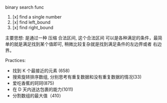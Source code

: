 binary search func

1. [x]  find a single number
2. [x]  find left_bound  
3. [x]  find right_bound

主要思想: 
	是通过一种 压缩 合法区间, 这个合法区间 可以是各种满足的条件，最简单的就是满足找到某个值即可, 稍微比较复杂就是找到满足条件的左边界或者
右边界。

Practices:

* 找到 K 个最接近的元素 (658)
* 搜索旋转排序数组, 分别思考有重复数据和没有重复数据的情况(33)
* 爱吃香蕉的珂珂(875)
* 在 D 天内送达包裹的能力(1011)
* 分割数组的最大值（410）